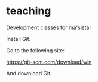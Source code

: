 # teaching
Development classes for ma'sista!

Install Git.

Go to the following site:

  https://git-scm.com/download/win
  
And download Git.
